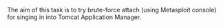 The aim of this task is to try brute-force attach (using Metasploit console) for singing in into Tomcat Application Manager. 